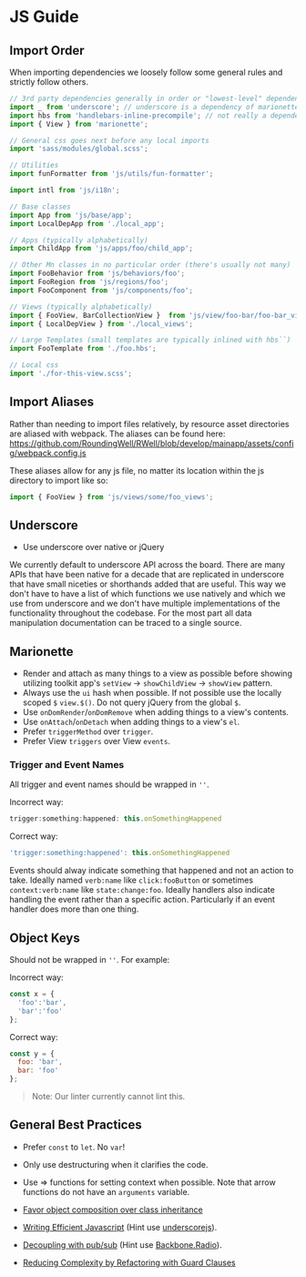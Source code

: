 # JS Guide

## Import Order

When importing dependencies we loosely follow some general rules and strictly follow others.
```js
// 3rd party dependencies generally in order or "lowest-level" dependency
import _ from 'underscore'; // underscore is a dependency of marionette so it goes first.
import hbs from 'handlebars-inline-precompile'; // not really a dependency, but indirectly used by Marionette
import { View } from 'marionette'; 

// General css goes next before any local imports
import 'sass/modules/global.scss';

// Utilities
import funFormatter from 'js/utils/fun-formatter';

import intl from 'js/i18n';

// Base classes
import App from 'js/base/app';
import LocalDepApp from './local_app';

// Apps (typically alphabetically)
import ChildApp from 'js/apps/foo/child_app';

// Other Mn classes in no particular order (there's usually not many)
import FooBehavior from 'js/behaviors/foo';
import FooRegion from 'js/regions/foo';
import FooComponent from 'js/components/foo';

// Views (typically alphabetically)
import { FooView, BarCollectionView }  from 'js/view/foo-bar/foo-bar_views';
import { LocalDepView } from './local_views';

// Large Templates (small templates are typically inlined with hbs``)
import FooTemplate from './foo.hbs';

// Local css
import './for-this-view.scss';
```


## Import Aliases

Rather than needing to import files relatively, by resource asset directories are aliased with webpack.
The aliases can be found here: https://github.com/RoundingWell/RWell/blob/develop/mainapp/assets/config/webpack.config.js

These aliases allow for any js file, no matter its location within the js directory to import like so:

```javascript
import { FooView } from 'js/views/some/foo_views';
```

## Underscore

- Use underscore over native or jQuery

We currently default to underscore API across the board. There are many APIs that have been native for a decade that are replicated in underscore that have small niceties or shorthands added that are useful. This way we don't have to have a list of which functions we use natively and which we use from underscore and we don't have multiple implementations of the functionality throughout the codebase. For the most part all data manipulation documentation can be traced to a single source.

## Marionette

- Render and attach as many things to a view as possible before showing utilizing toolkit app's `setView` -> `showChildView` -> `showView` pattern.
- Always use the `ui` hash when possible. If not possible use the locally scoped `$` `view.$()`. Do not query jQuery from the global `$`.
- Use `onDomRender`/`onDomRemove` when adding things to a view's contents.
- Use `onAttach`/`onDetach` when adding things to a view's `el`.
- Prefer `triggerMethod` over `trigger`.
- Prefer View `triggers` over View `events`.

### Trigger and Event Names

All trigger and event names should be wrapped in `''`.

Incorrect way:

```javascript
trigger:something:happened: this.onSomethingHappened
```

Correct way:

```javascript
'trigger:something:happened': this.onSomethingHappened
```

Events should alway indicate something that happened and not an action to take.
Ideally named `verb:name` like `click:fooButton` or sometimes `context:verb:name` like `state:change:foo`.
Ideally handlers also indicate handling the event rather than a specific action.
Particularly if an event handler does more than one thing.

## Object Keys

Should not be wrapped in `''`. For example:

Incorrect way:

```javascript
const x = {
  'foo':'bar',
  'bar':'foo'
};
```

Correct way:

```javascript
const y = {
  foo: 'bar',
  bar: 'foo'
};
```

> Note: Our linter currently cannot lint this.

## General Best Practices

- Prefer `const` to `let`.  No `var`!
- Only use destructuring when it clarifies the code.
- Use => functions for setting context when possible.  Note that arrow functions do not have an `arguments` variable.

- [Favor object composition over class inheritance](https://medium.com/javascript-scene/10-interview-questions-every-javascript-developer-should-know-6fa6bdf5ad95#.haauzmicp)
- [Writing Efficient Javascript](http://archive.oreilly.com/pub/a/server-administration/excerpts/even-faster-websites/writing-efficient-javascript.html) (Hint use [underscorejs](underscorejs.org)).
- [Decoupling with pub/sub](https://msdn.microsoft.com/en-us/magazine/hh201955.aspx)  (Hint use [Backbone.Radio](https://github.com/marionettejs/backbone.radio)).
- [Reducing Complexity by Refactoring with Guard Clauses](http://there4.io/2015/06/10/refactoring-with-guard-clauses-php-javascript/)
